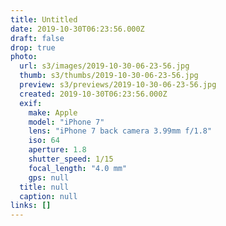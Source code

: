 ```yaml
---
title: Untitled
date: 2019-10-30T06:23:56.000Z
draft: false
drop: true
photo:
  url: s3/images/2019-10-30-06-23-56.jpg
  thumb: s3/thumbs/2019-10-30-06-23-56.jpg
  preview: s3/previews/2019-10-30-06-23-56.jpg
  created: 2019-10-30T06:23:56.000Z
  exif:
    make: Apple
    model: "iPhone 7"
    lens: "iPhone 7 back camera 3.99mm f/1.8"
    iso: 64
    aperture: 1.8
    shutter_speed: 1/15
    focal_length: "4.0 mm"
    gps: null
  title: null
  caption: null
links: []
---
```


